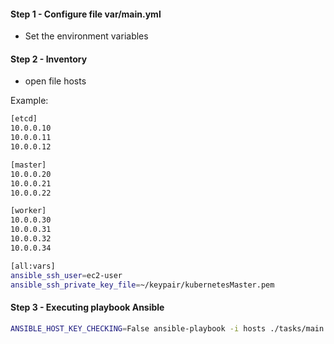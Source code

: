 #### Step 1 - Configure file var/main.yml

- Set the environment variables

#### Step 2 - Inventory 

- open file hosts 

Example:
```bash
[etcd]
10.0.0.10
10.0.0.11
10.0.0.12

[master]
10.0.0.20
10.0.0.21
10.0.0.22

[worker]
10.0.0.30
10.0.0.31
10.0.0.32
10.0.0.34

[all:vars]
ansible_ssh_user=ec2-user
ansible_ssh_private_key_file=~/keypair/kubernetesMaster.pem

```

#### Step 3 - Executing playbook Ansible

```bash
ANSIBLE_HOST_KEY_CHECKING=False ansible-playbook -i hosts ./tasks/main.yml --skip-tags etcdrm
```